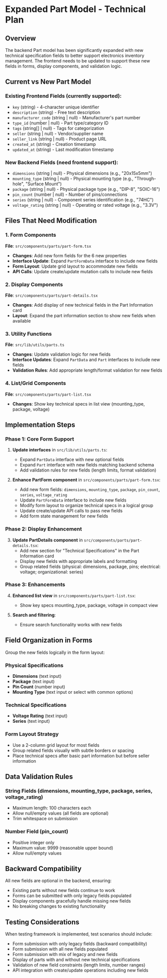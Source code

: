 # Expanded Part Model - Technical Plan

## Overview

The backend Part model has been significantly expanded with new technical specification fields to better support electronics inventory management. The frontend needs to be updated to support these new fields in forms, display components, and validation logic.

## Current vs New Part Model

### Existing Frontend Fields (currently supported):
- `key` (string) - 4-character unique identifier
- `description` (string) - Free text description 
- `manufacturer_code` (string | null) - Manufacturer's part number
- `type_id` (number | null) - Part type/category ID
- `tags` (string[] | null) - Tags for categorization
- `seller` (string | null) - Vendor/supplier name
- `seller_link` (string | null) - Product page URL
- `created_at` (string) - Creation timestamp
- `updated_at` (string) - Last modification timestamp

### New Backend Fields (need frontend support):
- `dimensions` (string | null) - Physical dimensions (e.g., "20x15x5mm")
- `mounting_type` (string | null) - Physical mounting type (e.g., "Through-hole", "Surface Mount")
- `package` (string | null) - Physical package type (e.g., "DIP-8", "SOIC-16")
- `pin_count` (number | null) - Number of pins/connections
- `series` (string | null) - Component series identification (e.g., "74HC")
- `voltage_rating` (string | null) - Operating or rated voltage (e.g., "3.3V")

## Files That Need Modification

### 1. Form Components
**File**: `src/components/parts/part-form.tsx`
- **Changes**: Add new form fields for the 6 new properties
- **Interface Update**: Expand `PartFormData` interface to include new fields
- **Form Layout**: Update grid layout to accommodate new fields
- **API Calls**: Update create/update mutation calls to include new fields

### 2. Display Components  
**File**: `src/components/parts/part-details.tsx`
- **Changes**: Add display of new technical fields in the Part Information card
- **Layout**: Expand the part information section to show new fields when available

### 3. Utility Functions
**File**: `src/lib/utils/parts.ts`
- **Changes**: Update validation logic for new fields
- **Interface Updates**: Expand `PartData` and `Part` interfaces to include new fields
- **Validation Rules**: Add appropriate length/format validation for new fields

### 4. List/Grid Components
**File**: `src/components/parts/part-list.tsx`
- **Changes**: Show key technical specs in list view (mounting_type, package, voltage)

## Implementation Steps

### Phase 1: Core Form Support
1. **Update interfaces** in `src/lib/utils/parts.ts`:
   - Expand `PartData` interface with new optional fields
   - Expand `Part` interface with new fields matching backend schema
   - Add validation rules for new fields (length limits, format validation)

2. **Enhance PartForm component** in `src/components/parts/part-form.tsx`:
   - Add new form fields: `dimensions`, `mounting_type`, `package`, `pin_count`, `series`, `voltage_rating`
   - Update `PartFormData` interface to include new fields
   - Modify form layout to organize technical specs in a logical group
   - Update create/update API calls to pass new fields
   - Add form state management for new fields

### Phase 2: Display Enhancement  
3. **Update PartDetails component** in `src/components/parts/part-details.tsx`:
   - Add new section for "Technical Specifications" in the Part Information card
   - Display new fields with appropriate labels and formatting
   - Group related fields (physical: dimensions, package, pins; electrical: voltage; organizational: series)

### Phase 3: Enhancements
4. **Enhanced list view** in `src/components/parts/part-list.tsx`:
   - Show key specs mounting_type, package, voltage in compact view

5. **Search and filtering**:
   - Ensure search functionality works with new fields

## Field Organization in Forms

Group the new fields logically in the form layout:

### Physical Specifications
- **Dimensions** (text input)
- **Package** (text input) 
- **Pin Count** (number input)
- **Mounting Type** (text input or select with common options)

### Technical Specifications  
- **Voltage Rating** (text input)
- **Series** (text input)

### Form Layout Strategy
- Use a 2-column grid layout for most fields
- Group related fields visually with subtle borders or spacing
- Place technical specs after basic part information but before seller information

## Data Validation Rules

### String Fields (dimensions, mounting_type, package, series, voltage_rating)
- Maximum length: 100 characters each
- Allow null/empty values (all fields are optional)
- Trim whitespace on submission

### Number Field (pin_count)
- Positive integer only
- Maximum value: 9999 (reasonable upper bound)
- Allow null/empty values

## Backward Compatibility

All new fields are optional in the backend, ensuring:
- Existing parts without new fields continue to work
- Forms can be submitted with only legacy fields populated
- Display components gracefully handle missing new fields
- No breaking changes to existing functionality

## Testing Considerations

When testing framework is implemented, test scenarios should include:
- Form submission with only legacy fields (backward compatibility)
- Form submission with all new fields populated
- Form submission with mix of legacy and new fields
- Display of parts with and without new technical specifications
- Validation of new field constraints (length limits, number ranges)
- API integration with create/update operations including new fields